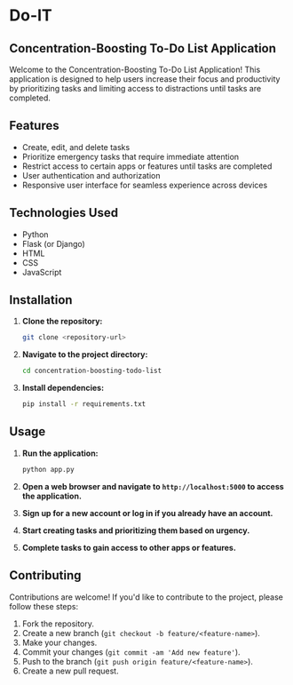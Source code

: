
# Do-IT

##  Concentration-Boosting To-Do List Application

Welcome to the Concentration-Boosting To-Do List Application! This application is designed to help users increase their focus and productivity by prioritizing tasks and limiting access to distractions until tasks are completed.

## Features

- Create, edit, and delete tasks
- Prioritize emergency tasks that require immediate attention
- Restrict access to certain apps or features until tasks are completed
- User authentication and authorization
- Responsive user interface for seamless experience across devices

## Technologies Used

- Python
- Flask (or Django)
- HTML
- CSS
- JavaScript

## Installation

1. **Clone the repository:**

    ```bash
    git clone <repository-url>
    ```

2. **Navigate to the project directory:**

    ```bash
    cd concentration-boosting-todo-list
    ```

3. **Install dependencies:**

    ```bash
    pip install -r requirements.txt
    ```

## Usage

1. **Run the application:**

    ```bash
    python app.py
    ```

2. **Open a web browser and navigate to `http://localhost:5000` to access the application.**

3. **Sign up for a new account or log in if you already have an account.**

4. **Start creating tasks and prioritizing them based on urgency.**

5. **Complete tasks to gain access to other apps or features.**

## Contributing

Contributions are welcome! If you'd like to contribute to the project, please follow these steps:

1. Fork the repository.
2. Create a new branch (`git checkout -b feature/<feature-name>`).
3. Make your changes.
4. Commit your changes (`git commit -am 'Add new feature'`).
5. Push to the branch (`git push origin feature/<feature-name>`).
6. Create a new pull request.

